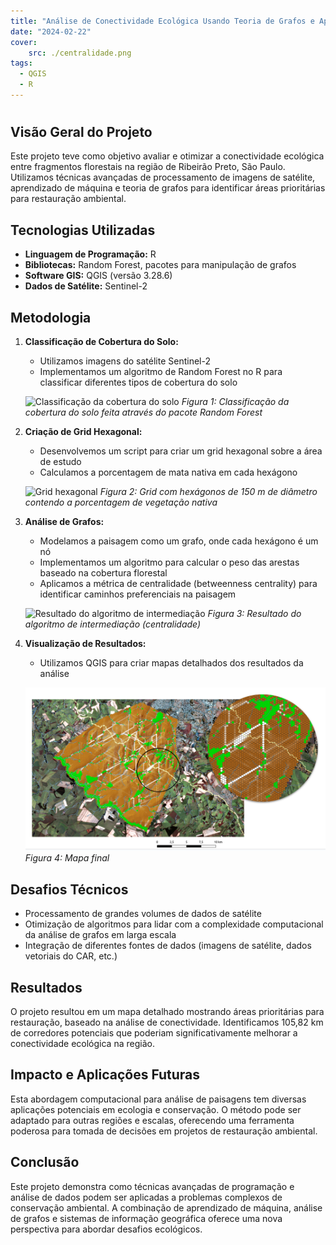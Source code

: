 ```yaml
---
title: "Análise de Conectividade Ecológica Usando Teoria de Grafos e Aprendizado de Máquina"
date: "2024-02-22"
cover:
    src: ./centralidade.png
tags:
  - QGIS
  - R
---
```


# 

## Visão Geral do Projeto

Este projeto teve como objetivo avaliar e otimizar a conectividade ecológica entre fragmentos florestais na região de Ribeirão Preto, São Paulo. Utilizamos técnicas avançadas de processamento de imagens de satélite, aprendizado de máquina e teoria de grafos para identificar áreas prioritárias para restauração ambiental.

<!--more-->

## Tecnologias Utilizadas

- **Linguagem de Programação:** R
- **Bibliotecas:** Random Forest, pacotes para manipulação de grafos
- **Software GIS:** QGIS (versão 3.28.6)
- **Dados de Satélite:** Sentinel-2

## Metodologia

1. **Classificação de Cobertura do Solo:**
   - Utilizamos imagens do satélite Sentinel-2
   - Implementamos um algoritmo de Random Forest no R para classificar diferentes tipos de cobertura do solo

   ![Classificação da cobertura do solo](./classificacao.png)
   *Figura 1: Classificação da cobertura do solo feita através do pacote Random Forest*

2. **Criação de Grid Hexagonal:**
   - Desenvolvemos um script para criar um grid hexagonal sobre a área de estudo
   - Calculamos a porcentagem de mata nativa em cada hexágono

   ![Grid hexagonal](./grafo-vegetacao-nativa.png)
   *Figura 2: Grid com hexágonos de 150 m de diâmetro contendo a porcentagem de vegetação nativa*

3. **Análise de Grafos:**
   - Modelamos a paisagem como um grafo, onde cada hexágono é um nó
   - Implementamos um algoritmo para calcular o peso das arestas baseado na cobertura florestal
   - Aplicamos a métrica de centralidade (betweenness centrality) para identificar caminhos preferenciais na paisagem

   ![Resultado do algoritmo de intermediação](./centralidade.png)
   *Figura 3: Resultado do algoritmo de intermediação (centralidade)*

4. **Visualização de Resultados:**
   - Utilizamos QGIS para criar mapas detalhados dos resultados da análise

   ![Mapa final](./mapa-final-detalhe.png)
   *Figura 4: Mapa final*

## Desafios Técnicos

- Processamento de grandes volumes de dados de satélite
- Otimização de algoritmos para lidar com a complexidade computacional da análise de grafos em larga escala
- Integração de diferentes fontes de dados (imagens de satélite, dados vetoriais do CAR, etc.)

## Resultados

O projeto resultou em um mapa detalhado mostrando áreas prioritárias para restauração, baseado na análise de conectividade. Identificamos 105,82 km de corredores potenciais que poderiam significativamente melhorar a conectividade ecológica na região.


## Impacto e Aplicações Futuras

Esta abordagem computacional para análise de paisagens tem diversas aplicações potenciais em ecologia e conservação. O método pode ser adaptado para outras regiões e escalas, oferecendo uma ferramenta poderosa para tomada de decisões em projetos de restauração ambiental.

## Conclusão

Este projeto demonstra como técnicas avançadas de programação e análise de dados podem ser aplicadas a problemas complexos de conservação ambiental. A combinação de aprendizado de máquina, análise de grafos e sistemas de informação geográfica oferece uma nova perspectiva para abordar desafios ecológicos.
